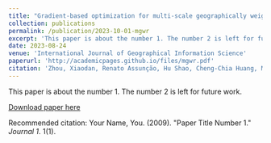 ```yaml
---
title: "Gradient-based optimization for multi-scale geographically weighted regression"
collection: publications
permalink: /publication/2023-10-01-mgwr
excerpt: 'This paper is about the number 1. The number 2 is left for future work.'
date: 2023-08-24
venue: 'International Journal of Geographical Information Science'
paperurl: 'http://academicpages.github.io/files/mgwr.pdf'
citation: 'Zhou, Xiaodan, Renato Assunção, Hu Shao, Cheng-Chia Huang, Mark Janikas, and Hanna Asefaw. "Gradient-based optimization for multi-scale geographically weighted regression." International Journal of Geographical Information Science (2023): 1-28.'
---
```

This paper is about the number 1. The number 2 is left for future work.

[Download paper here](http://academicpages.github.io/files/mgwr.pdf)

Recommended citation: Your Name, You. (2009). "Paper Title Number 1." <i>Journal 1</i>. 1(1).
